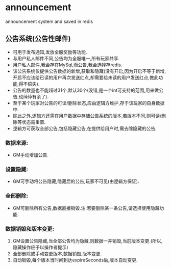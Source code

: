 # announcement
announcement system and saved in redis
 ## 公告系统(公告性邮件)
 * 可用于发布通知,发放全服奖励等功能.
 * 与用户私人邮件不同,公告均为全服唯一,所有玩家共享.
 * 用户私人邮件,我会存在MySql,而公告,我会选择存redis.
 * 该公告系统仅提供公告数据的新增,获取和隐藏(没有开启,因为开启不等于新增,开启不应该给已读的用户再次发送红点,却需要给未读的用户发送红点,做此功能,得不偿失).
 * 公告的数量也不能超过31个,默认30个(没错,是一个int可支持的范围,用来做公告,也绰绰有余了).
 * 至于某个玩家对公告的可读/删除状态,应由逻辑方维护,存于该玩家的自身数据中.
 * 除此之外,逻辑方还需在用户数据中存储公告系统的版本,若版本不同,则可读/删除等状态需重置.
 * 逻辑方可获取全部公告,包括隐藏公告,在提供给用户时,需去除隐藏的公告.
 ### 数据来源:
 * GM手动增加公告.
 ### 设置隐藏:
 * GM可手动将公告隐藏,隐藏后的公告,玩家不可见(由逻辑方保证).
 ### 全部删除:
 * GM可删除所有公告,数据直接销毁.注:若要删除某一条公告,请选择使用隐藏功能.
 ### 数据销毁和版本变更:
 1. GM设置公告隐藏,当全部公告均为隐藏,则数据一并销毁,当前版本变更.(所以,隐藏操作应予以操作者提示)
 2. 全部删除或手动变更版本,数据销毁,版本变更.
 3. 自动销毁,每个版本当时间到达expireSeconds后,版本自动变更.
